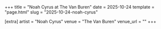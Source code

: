 +++
title = "Noah Cyrus at The Van Buren"
date = 2025-10-24
template = "page.html"
slug = "2025-10-24-noah-cyrus"

[extra]
artist = "Noah Cyrus"
venue = "The Van Buren"
venue_url = ""
+++
